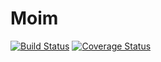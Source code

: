 # Moim

[![Build Status](https://travis-ci.org/slippStudy/moim.svg?branch=recruitmanage&kill_cache=1)](https://travis-ci.org/slippStudy/moim)
[![Coverage Status](https://coveralls.io/repos/github/slippStudy/franchise/badge.svg?branch=m1&kill_cache=1)](https://coveralls.io/github/slippStudy/franchise?branch=m1&kill_cache=1)

